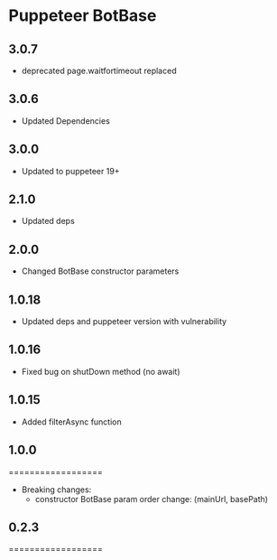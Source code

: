# Puppeteer BotBase

## 3.0.7

- deprecated page.waitfortimeout replaced

## 3.0.6

- Updated Dependencies

## 3.0.0

- Updated to puppeteer 19+

## 2.1.0

- Updated deps

## 2.0.0

- Changed BotBase constructor parameters

## 1.0.18

- Updated deps and puppeteer version with vulnerability

## 1.0.16

- Fixed bug on shutDown method (no await)

## 1.0.15

- Added filterAsync function

## 1.0.0

==================

- Breaking changes:
  - constructor BotBase param order change: (mainUrl, basePath)

## 0.2.3

==================
